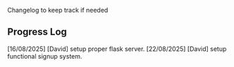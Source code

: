 Changelog to keep track if needed

## Progress Log 
[16/08/2025] [David] setup proper flask server. 
[22/08/2025] [David] setup functional signup system. 